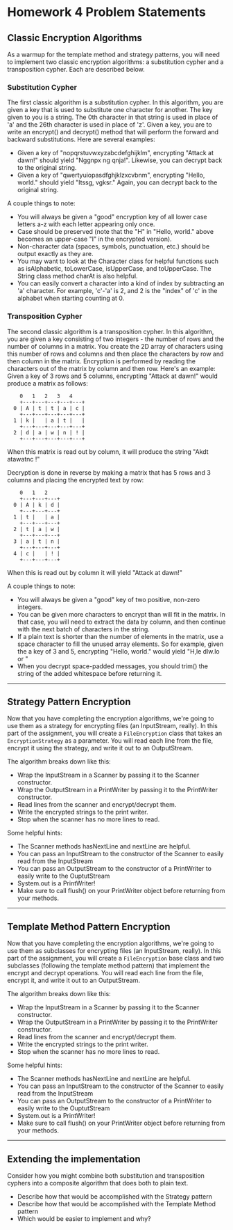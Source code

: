 # Homework 4 Problem Statements

## Classic Encryption Algorithms

As a warmup for the template method and strategy patterns,
you will need to implement two classic encryption algorithms:
a substitution cypher and a transposition cypher.
Each are described below.

### Substitution Cypher

The first classic algorithm is a substitution cypher.
In this algorithm,
you are given a key that is used to substitute one character for another.
The key given to you is a string.
The 0th character in that string is used in place of 'a' and the 26th character is used in place of 'z'.
Given a key,
you are to write an encrypt() and decrypt() method that will perform the forward and backward substitutions.
Here are several examples:
- Given a key of "nopqrstuvwxyzabcdefghijklm",
encrypting "Attack at dawn!" should yield "Nggnpx ng qnja!".
Likewise,
you can decrypt back to the original string.
- Given a key of "qwertyuiopasdfghjklzxcvbnm",
encrypting "Hello, world." should yield "Itssg, vgksr."
Again,
you can decrypt back to the original string.

A couple things to note:
- You will always be given a "good" encryption key of all lower case letters a-z with each letter appearing only once.
- Case should be preserved (note that the "H" in "Hello, world." above becomes an upper-case "I" in the encrypted version).
- Non-character data (spaces, symbols, punctuation, etc.) should be output exactly as they are.
- You may want to look at the Character class for helpful functions such as isAlphabetic, toLowerCase, isUpperCase, and toUpperCase.
The String class method charAt is also helpful.
- You can easily convert a character into a kind of index by subtracting an 'a' character.
For example, 'c'-'a' is 2, and 2 is the "index" of 'c' in the alphabet when starting counting at 0.

### Transposition Cypher

The second classic algorithm is a transposition cypher.
In this algorithm,
you are given a key consisting of two integers -
the number of rows and the number of columns in a matrix.
You create the 2D array of characters using this number of rows and columns and then place the characters by row and then column in the matrix.
Encryption is performed by reading the characters out of the matrix by column and then row.
Here's an example:
Given a key of 3 rows and 5 columns,
encrypting "Attack at dawn!" would produce a matrix as follows:
```
    0   1   2   3   4
    +---+---+---+---+---+
  0 | A | t | t | a | c |
    +---+---+---+---+---+
  1 | k |   | a | t |   |
    +---+---+---+---+---+
  2 | d | a | w | n | ! |
    +---+---+---+---+---+
``` 
When this matrix is read out by column,
it will produce the string "Akdt atawatnc !"

Decryption is done in reverse by making a matrix that has 5 rows and 3 columns and placing the encrypted text by row:
```
    0   1   2
    +---+---+---+
  0 | A | k | d |
    +---+---+---+
  1 | t |   | a | 
    +---+---+---+
  2 | t | a | w |
    +---+---+---+
  3 | a | t | n |
    +---+---+---+
  4 | c |   | ! |
    +---+---+---+
```
When this is read out by column it will yield "Attack at dawn!"

A couple things to note:
- You will always be given a "good" key of two positive, non-zero integers.
- You can be given more characters to encrypt than will fit in the matrix.
In that case,
you will need to extract the data by column,
and then continue with the next batch of characters in the string.
- If a plain text is shorter than the number of elements in the matrix,
use a space character to fill the unused array elements.
So for example,
given the a key of 3 and 5,
encrypting "Hello, world." would yield "H,le dlw.lo or "
- When you decrypt space-padded messages,
you should trim() the string of the added whitespace before returning it.

---

## Strategy Pattern Encryption

Now that you have completing the encryption algorithms,
we're going to use them as a strategy for encrypting files (an InputStream, really).
In this part of the assignment,
you will create a `FileEncryption` class that takes an `EncryptionStrategy` as a parameter.
You will read each line from the file,
encrypt it using the strategy,
and write it out to an OutputStream.

The algorithm breaks down like this:
- Wrap the InputStream in a Scanner by passing it to the Scanner constructor.
- Wrap the OutputStream in a PrintWriter by passing it to the PrintWriter constructor.
- Read lines from the scanner and encrypt/decrypt them.
- Write the encrypted strings to the print writer.
- Stop when the scanner has no more lines to read.

Some helpful hints:
- The Scanner methods hasNextLine and nextLine are helpful.
- You can pass an InputStream to the constructor of the Scanner to easily read from the InputStream
- You can pass an OutputStream to the constructor of a PrintWriter to easily write to the OuptutStream
- System.out is a PrintWriter!
- Make sure to call flush() on your PrintWriter object before returning from your methods.

---

## Template Method Pattern Encryption

Now that you have completing the encryption algorithms,
we're going to use them as subclasses  for encrypting files (an InputStream, really).
In this part of the assignment,
you will create a `FileEncryption` base class and two subclasses (following the template method pattern) that implement the encrypt and decrypt operations.
You will read each line from the file,
encrypt it,
and write it out to an OutputStream.

The algorithm breaks down like this:
- Wrap the InputStream in a Scanner by passing it to the Scanner constructor.
- Wrap the OutputStream in a PrintWriter by passing it to the PrintWriter constructor.
- Read lines from the scanner and encrypt/decrypt them.
- Write the encrypted strings to the print writer.
- Stop when the scanner has no more lines to read.

Some helpful hints:
- The Scanner methods hasNextLine and nextLine are helpful.
- You can pass an InputStream to the constructor of the Scanner to easily read from the InputStream
- You can pass an OutputStream to the constructor of a PrintWriter to easily write to the OuptutStream
- System.out is a PrintWriter!
- Make sure to call flush() on your PrintWriter object before returning from your methods.

---

## Extending the implementation

Consider how you might combine both substitution and transposition cyphers into a composite algorithm that does both to plain text.

- Describe how that would be accomplished with the Strategy pattern
- Describe how that would be accomplished with the Template Method pattern
- Which would be easier to implement and why?
